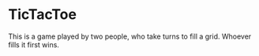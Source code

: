 # TicTacToe
This is a game played by two people, who take turns to fill a grid. Whoever fills it first wins.


